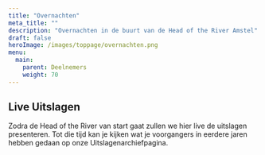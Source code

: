 ```yaml
---
title: "Overnachten"
meta_title: ""
description: "Overnachten in de buurt van de Head of the River Amstel"
draft: false
heroImage: /images/toppage/overnachten.png
menu:
  main:
    parent: Deelnemers
    weight: 70
---
```

## Live Uitslagen
Zodra de Head of the River van start gaat zullen we hier live de uitslagen presenteren. Tot die tijd kan je kijken wat je voorgangers in eerdere jaren hebben gedaan op onze Uitslagenarchiefpagina.